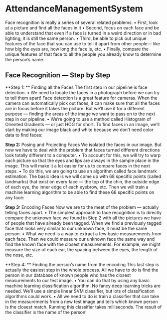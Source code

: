 # AttendanceManagementSystem
       
Face recognition is really a series of several related problems:
•	First, look at a picture and find all the faces in it
•	Second, focus on each face and be able to understand that even if a face is turned in a weird direction or in bad lighting, it is still the same person.
•	Third, be able to pick out unique features of the face that you can use to tell it apart from other people— like how big the eyes are, how long the face is, etc.
•	Finally, compare the unique features of that face to all the people you already know to determine the person’s name.


## Face Recognition — Step by Step
  **Step 1: ** Finding all the Faces
    The first step in our pipeline is face detection. 
•	We need to locate the faces in a photograph before we can try to tell them apart! Face detection is a great feature for cameras. When the camera can automatically pick out faces, it can make sure that all the faces are in focus before it takes the picture. But we’ll use it for a different purpose — finding the areas of the image we want to pass on to the next step in our pipeline.
•	We’re going to use a method called Histogram of Oriented Gradients — or just HOG for short.  To find faces in an image, we’ll start by making our image black and white because we don’t need color data to find faces:

  **Step 2:** Posing and Projecting Faces
We isolated the faces in our image. But now we have to deal with the problem that faces turned different directions look totally different to a computer.
•	To account for this, we will try to warp each picture so that the eyes and lips are always in the sample place in the image. This will make it a lot easier for us to compare faces in the next steps.
•	To do this, we are going to use an algorithm called face landmark estimation. The basic idea is we will come up with 68 specific points (called landmarks) that exist on every face — the top of the chin, the outside edge of each eye, the inner edge of each eyebrow, etc. Then we will train a machine learning algorithm to be able to find these 68 specific points on any face:

 


**Step 3:** Encoding Faces
    Now we are to the meat of the problem — actually telling faces apart. 
•	The simplest approach to face recognition is to directly compare the unknown face we found in Step 2 with all the pictures we have of people that have already been tagged. When we find a previously tagged face that looks very similar to our unknown face, it must be the same person. 
•	What we need is a way to extract a few basic measurements from each face. Then we could measure our unknown face the same way and find the known face with the closest measurements. For example, we might measure the size of each ear, the spacing between the eyes, the length of the nose, etc. 

  **Step 4: ** Finding the person’s name from the encoding
  This last step is actually the easiest step in the whole process. All we have to do is find the person in our database of known people who has the closest measurements to our test image.
•	You can do that by using any basic machine learning classification algorithm. No fancy deep learning tricks are needed. We’ll use a simple linear SVM classifier, but lots of classification algorithms could work.
•	All we need to do is train a classifier that can take in the measurements from a new test image and tells which known person is the closest match. Running this classifier takes milliseconds. The result of the classifier is the name of the person!

